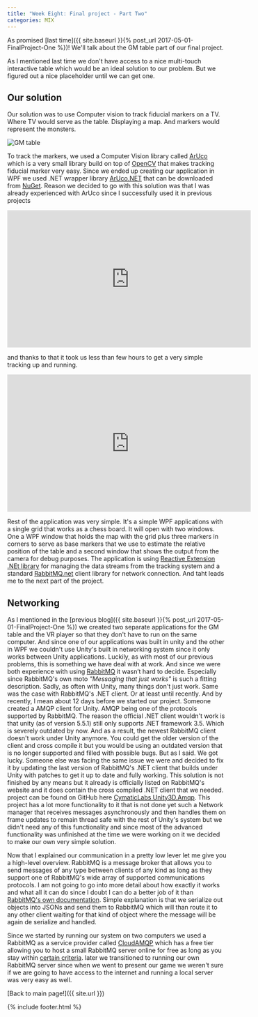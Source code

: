 ```yaml
---
title: "Week Eight: Final project - Part Two"
categories: MIX
---
```


As promised [last time]({{ site.baseurl }}{% post_url 2017-05-01-FinalProject-One %})! We'll talk about the GM table part of our final project.

As I mentioned last time we don't have access to a nice multi-touch interactive table which would be an ideal solution to our problem. But we figured out a nice placeholder until we can get one.

## Our solution

Our solution was to use Computer vision to track fiducial markers on a TV. Where TV would serve as the table. Displaying a map. And markers would represent the monsters.

![GM table]({{site.url}}/images/MixWeekEight/gm_table_insero.jpg)

To track the markers, we used a Computer Vision library called [ArUco](http://docs.opencv.org/3.1.0/d5/dae/tutorial_aruco_detection.html) which is a very small library build on top of [OpenCV](http://opencv.org/) that makes tracking fiducial marker very easy. Since we ended up creating our application in WPF we used .NET wrapper library [ArUco.NET](https://bitbucket.org/horizongir/aruco.net) that can be downloaded from [NuGet](https://www.nuget.org/packages/Aruco.Net/). Reason we decided to go with this solution was that I was already experienced with ArUco since I successfully used it in previous projects

<iframe width="560" height="315" src="https://www.youtube.com/embed/-u97_TDxADw" frameborder="0" allowfullscreen></iframe>

and thanks to that it took us less than few hours to get a very simple tracking up and running.

<iframe width="560" height="315" src="https://www.youtube.com/embed/mjx6otLT_MM" frameborder="0" allowfullscreen></iframe>

Rest of the application was very simple. It's a simple WPF applications with a single grid that works as a chess board. It will open with two windows. One a WPF window that holds the map with the grid plus three markers in corners to serve as base markers that we use to estimate the relative position of the table and a second window that shows the output from the camera for debug purposes. The application is using [Reactive Extension .NEt library](http://reactivex.io/) for managing the data streams from the tracking system and a standard [RabbitMQ.net](https://github.com/rabbitmq/rabbitmq-dotnet-client) client library for network connection.
And taht leads me to the next part of the project.

## Networking

As I mentioned in the [previous blog]({{ site.baseurl }}{% post_url 2017-05-01-FinalProject-One %}) we created two separate applications for the GM table and the VR player so that they don't have to run on the same computer. And since one of our applications was built in unity and the other in WPF we couldn't use Unity's built in networking system since it only works between Unity applications. Luckily, as with most of our previous problems, this is something we have deal with at work. And since we were both experience with using [RabbitMQ](https://www.rabbitmq.com/) it wasn’t hard to decide. Especially since RabbitMQ's own moto _"Messaging that just works"_ is such a fitting description.
Sadly, as often with Unity, many things don't just work. Same was the case with RabbitMQ's .NET client. Or at least until recently. And by recently, I mean about 12 days before we started our project. Someone created a AMQP client for Unity. AMQP being one of the protocols supported by RabbitMQ.
The reason the official .NET client wouldn't work is that unity (as of version 5.5.1) still only supports .NET framework 3.5. Which is severely outdated by now. And as a result, the newest RabbitMQ client doesn't work under Unity anymore. You could get the older version of the client and cross compile it but you would be using an outdated version that is no longer supported and filled with possible bugs. But as I said. We got lucky. Someone else was facing the same issue we were and decided to fix it by updating the last version of RabbitMQ's .NET client that builds under Unity with patches to get it up to date and fully working. This solution is not finished by any means but it already is officially listed on RabbitMQ's website and it does contain the cross compiled .NET client that we needed. project can be found on GitHub here [CymaticLabs Unity3D.Amqp](https://github.com/CymaticLabs/Unity3D.Amqp).
This project has a lot more functionality to it that is not done yet such a Network manager that receives messages asynchronously and then handles them on frame updates to remain thread safe with the rest of Unity's system but we didn't need any of this functionality and since most of the advanced functionality was unfinished at the time we were working on it we decided to make our own very simple solution.

Now that I explained our communication in a pretty low lever let me give you a high-level overview. RabbitMQ is a message broker that allows you to send messages of any type between clients of any kind as long as they support one of RabbitMQ's wide array of supported communications protocols. I am not going to go into more detail about how exactly it works and what all it can do since I doubt I can do a better job of it than [RabbitMQ's own documentation](https://www.rabbitmq.com/getstarted.html).
Simple explanation is that we serialize out objects into JSONs and send them to RabbitMQ which will than route it to any other client waiting for that kind of object where the message will be again de serialize and handled.

Since we started by running our system on two computers we used a RabbitMQ as a service provider called [CloudAMQP](https://www.cloudamqp.com/) which has a free tier allowing you to host a small RabbitMQ server online for free as long as you stay within [certain criteria](https://www.cloudamqp.com/plans.html).
later we transitioned to running our own RabbitMQ server since when we went to present our game we weren't sure if we are going to have access to the internet and running a local server was very easy as well.

[Back to main page!]({{ site.url }})

{% include footer.html %}
